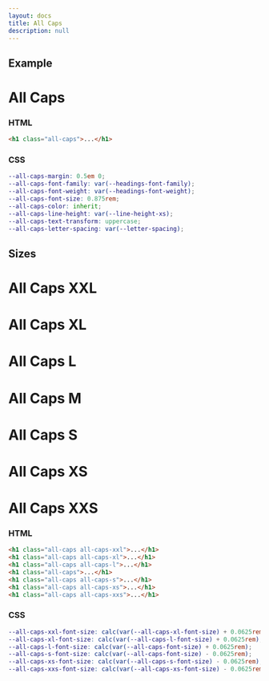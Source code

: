 ```yaml
---
layout: docs
title: All Caps
description: null
---
```


## Example

<h1 class="all-caps">All Caps</h1>

### HTML

```html
<h1 class="all-caps">...</h1>
```

### CSS

```scss
--all-caps-margin: 0.5em 0;
--all-caps-font-family: var(--headings-font-family);
--all-caps-font-weight: var(--headings-font-weight);
--all-caps-font-size: 0.875rem;
--all-caps-color: inherit;
--all-caps-line-height: var(--line-height-xs);
--all-caps-text-transform: uppercase;
--all-caps-letter-spacing: var(--letter-spacing);
```

## Sizes

<h1 class="all-caps all-caps-xxl">All Caps XXL</h1>
<h1 class="all-caps all-caps-xl">All Caps XL</h1>
<h1 class="all-caps all-caps-l">All Caps L</h1>
<h1 class="all-caps">All Caps M</h1>
<h1 class="all-caps all-caps-s">All Caps S</h1>
<h1 class="all-caps all-caps-xs">All Caps XS</h1>
<h1 class="all-caps all-caps-xxs">All Caps XXS</h1>

### HTML

```html
<h1 class="all-caps all-caps-xxl">...</h1>
<h1 class="all-caps all-caps-xl">...</h1>
<h1 class="all-caps all-caps-l">...</h1>
<h1 class="all-caps">...</h1>
<h1 class="all-caps all-caps-s">...</h1>
<h1 class="all-caps all-caps-xs">...</h1>
<h1 class="all-caps all-caps-xxs">...</h1>
```

### CSS

```scss
--all-caps-xxl-font-size: calc(var(--all-caps-xl-font-size) + 0.0625rem);
--all-caps-xl-font-size: calc(var(--all-caps-l-font-size) + 0.0625rem);
--all-caps-l-font-size: calc(var(--all-caps-font-size) + 0.0625rem);
--all-caps-s-font-size: calc(var(--all-caps-font-size) - 0.0625rem);
--all-caps-xs-font-size: calc(var(--all-caps-s-font-size) - 0.0625rem);
--all-caps-xxs-font-size: calc(var(--all-caps-xs-font-size) - 0.0625rem);
```
